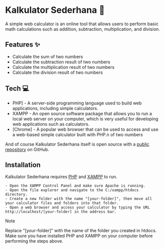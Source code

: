 # Kalkulator Sederhana 📱
A simple web calculator is an online tool that allows users to perform basic math calculations such as addition, subtraction, multiplication, and division.

## Features ✨
- Calculate the sum of two numbers
- Calculate the subtraction result of two numbers
- Calculate the multiplication result of two numbers
- Calculate the division result of two numbers

## Tech 💻
- PHP] - A server-side programming language used to build web applications, including simple calculators.
- XAMPP - An open source software package that allows you to run a local web server on your computer, which is very useful for developing web applications such as calculators.
- [Chrome] - A popular web browser that can be used to access and use a web-based simple calculator built with PHP.n of two numbers

And of course Kalkulator Sederhana itself is open source with a [public repository](https://github.com/kamachiii/vsga)
 on GitHub.

## Installation

Kalkulator Sederhana requires [PHP](https://php.net/) and [XAMPP](https://apachefriends.org) to run.

```
- Open the XAMPP Control Panel and make sure Apache is running.
- Open the file explorer and navigate to the C:/xampp/htdocs directory.
- Create a new folder with the name "[your-folder]", then move all your calculator files and folders into that folder.
- Open a web browser and access your calculator by typing the URL http://localhost/[your-folder] in the address bar.
```

> [!NOTE]
> Replace "[your-folder]" with the name of the folder you created in htdocs.
> Make sure you have installed PHP and XAMPP on your computer before performing the steps above.
